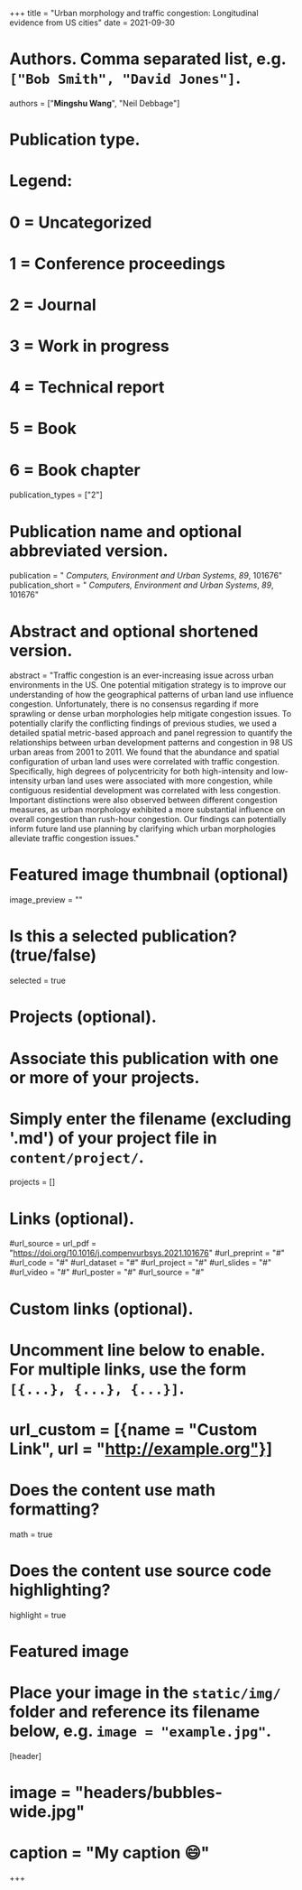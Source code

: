 +++
title = "Urban morphology and traffic congestion: Longitudinal evidence from US cities"
date = 2021-09-30

# Authors. Comma separated list, e.g. `["Bob Smith", "David Jones"]`.
authors = ["**Mingshu Wang**", "Neil Debbage"]

# Publication type.
# Legend:
# 0 = Uncategorized
# 1 = Conference proceedings
# 2 = Journal
# 3 = Work in progress
# 4 = Technical report
# 5 = Book
# 6 = Book chapter
publication_types = ["2"]

# Publication name and optional abbreviated version.
publication = " *Computers, Environment and Urban Systems*, *89*, 101676"
publication_short = " *Computers, Environment and Urban Systems*, *89*, 101676"

# Abstract and optional shortened version.
abstract = "Traffic congestion is an ever-increasing issue across urban environments in the US. One potential mitigation strategy is to improve our understanding of how the geographical patterns of urban land use influence congestion. Unfortunately, there is no consensus regarding if more sprawling or dense urban morphologies help mitigate congestion issues. To potentially clarify the conflicting findings of previous studies, we used a detailed spatial metric-based approach and panel regression to quantify the relationships between urban development patterns and congestion in 98 US urban areas from 2001 to 2011. We found that the abundance and spatial configuration of urban land uses were correlated with traffic congestion. Specifically, high degrees of polycentricity for both high-intensity and low-intensity urban land uses were associated with more congestion, while contiguous residential development was correlated with less congestion. Important distinctions were also observed between different congestion measures, as urban morphology exhibited a more substantial influence on overall congestion than rush-hour congestion. Our findings can potentially inform future land use planning by clarifying which urban morphologies alleviate traffic congestion issues."

# Featured image thumbnail (optional)
image_preview = ""

# Is this a selected publication? (true/false)
selected = true

# Projects (optional).
#   Associate this publication with one or more of your projects.
#   Simply enter the filename (excluding '.md') of your project file in `content/project/`.

projects = []

# Links (optional).
#url_source = 
url_pdf = "https://doi.org/10.1016/j.compenvurbsys.2021.101676"
#url_preprint = "#"
#url_code = "#"
#url_dataset = "#"
#url_project = "#"
#url_slides = "#"
#url_video = "#"
#url_poster = "#"
#url_source = "#"

# Custom links (optional).
#   Uncomment line below to enable. For multiple links, use the form `[{...}, {...}, {...}]`.
# url_custom = [{name = "Custom Link", url = "http://example.org"}]

# Does the content use math formatting?
math = true

# Does the content use source code highlighting?
highlight = true

# Featured image
# Place your image in the `static/img/` folder and reference its filename below, e.g. `image = "example.jpg"`.
[header]
# image = "headers/bubbles-wide.jpg"
# caption = "My caption :smile:"

+++

